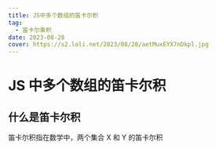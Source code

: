 ```yaml
---
title: JS中多个数组的笛卡尔积
tag:
  - 笛卡尔乘积
date: 2023-08-28
cover: https://s2.loli.net/2023/08/28/aetMuxEYX7nDkpl.jpg
---
```


# JS 中多个数组的笛卡尔积

## 什么是笛卡尔积

笛卡尔积指在数学中，两个集合 X 和 Y 的笛卡尔积
